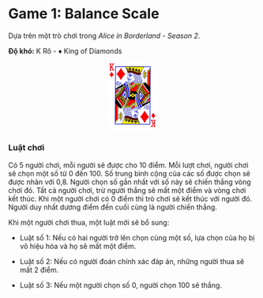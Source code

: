 # Game 1: Balance Scale

Dựa trên một trò chơi trong *Alice in Borderland - Season 2*.

**Độ khó:** K Rô - ♦️ King of Diamonds

<div display="flex" align="center">
    <img width="100" src="./King_of_Diamonds.png">
</div>

### Luật chơi
Có 5 người chơi, mỗi người sẽ được cho 10 điểm. Mỗi lượt chơi, người chơi sẽ chọn một số từ 0 đến 100. Số trung bình cộng của các số được chọn sẽ được nhân với 0,8. Người chọn số gần nhất với số này sẽ chiến thắng vòng chơi đó. Tất cả người chơi, trừ người thắng sẽ mất một điểm và vòng chơi kết thúc. Khi một người chơi có 0 điểm thì trò chơi sẽ kết thúc với người đó. Người duy nhất dương điểm đến cuối cùng là người chiến thắng.

Khi một người chơi thua, một luật mới sẽ bổ sung:

- Luật số 1: Nếu có hai người trở lên chọn cùng một số, lựa chọn của họ bị vô hiệu hóa và họ sẽ mất một điểm.

- Luật số 2: Nếu có người đoán chính xác đáp án, những người thua sẽ mất 2 điểm.

- Luật số 3: Nếu một người chọn số 0, người chọn 100 sẽ thắng.

